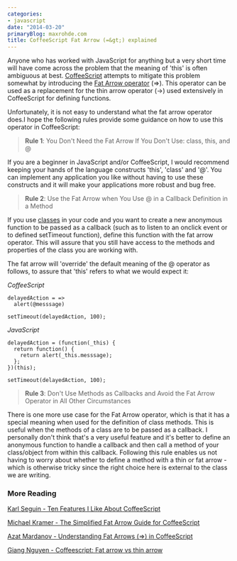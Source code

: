 ```yaml
---
categories:
- javascript
date: "2014-03-20"
primaryBlog: maxrohde.com
title: CoffeeScript Fat Arrow (=&gt;) explained
---
```


Anyone who has worked with JavaScript for anything but a very short time will have come across the problem that the meaning of 'this' is often ambiguous at best. [CoffeeScript](http://coffeescript.org/) attempts to mitigate this problem somewhat by introducing the [Fat Arrow operator](http://coffeescript.org/#fat-arrow) (=>). This operator can be used as a replacement for the thin arrow operator (->) used extensively in CoffeeScript for defining functions.

Unfortunately, it is not easy to understand what the fat arrow operator does.I hope the following rules provide some guidance on how to use this operator in CoffeeScript:

> **Rule 1**: You Don't Need the Fat Arrow If You Don't Use: class, this, and @

If you are a beginner in JavaScript and/or CoffeeScript, I would recommend keeping your hands of the language constructs 'this', 'class' and '@'. You can implement any application you like without having to use these constructs and it will make your applications more robust and bug free.

> **Rule 2**: Use the Fat Arrow when You Use @ in a Callback Definition in a Method

If you use [classes](http://coffeescript.org/#classes) in your code and you want to create a new anonymous function to be passed as a callback (such as to listen to an onclick event or to defined setTimeout function), define this function with the fat arrow operator. This will assure that you still have access to the methods and properties of the class you are working with.

The fat arrow will 'override' the default meaning of the @ operator as follows, to assure that 'this' refers to what we would expect it:

_CoffeeScript_

```
delayedAction = =>
  alert(@messsage)

setTimeout(delayedAction, 100);
```

_JavaScript_

```
delayedAction = (function(_this) {
  return function() {
    return alert(_this.messsage);
  };
})(this);

setTimeout(delayedAction, 100);
```

> **Rule 3**: Don't Use Methods as Callbacks and Avoid the Fat Arrow Operator in All Other Circumstances

There is one more use case for the Fat Arrow operator, which is that it has a special meaning when used for the definition of class methods. This is useful when the methods of a class are to be passed as a callback. I personally don't think that's a very useful feature and it's better to define an anonymous function to handle a callback and then call a method of your class/object from within this callback. Following this rule enables us not having to worry about whether to define a method with a thin or fat arrow - which is otherwise tricky since the right choice here is external to the class we are writing.

### More Reading

[Karl Seguin - Ten Features I Like About CoffeeScript](http://openmymind.net/2012/5/16/Ten-Features-I-Like-About-CoffeeScript/)

[Michael Kramer - The Simplified Fat Arrow Guide for CoffeeScript](http://michaeljosephkramer.com/2013/03/12/the-simplified-fat-arrow-guide-for-coffeescript/)

[Azat Mardanov - Understanding Fat Arrows (=>) in CoffeeScript](http://webapplog.com/understanding-fat-arrows-in-coffeescript/)

[Giang Nguyen - Coffeescript: Fat arrow vs thin arrow](http://giangnguyen.net/2014/02/16/coffeescript-fat-arrow-vs-thin-arrow/)